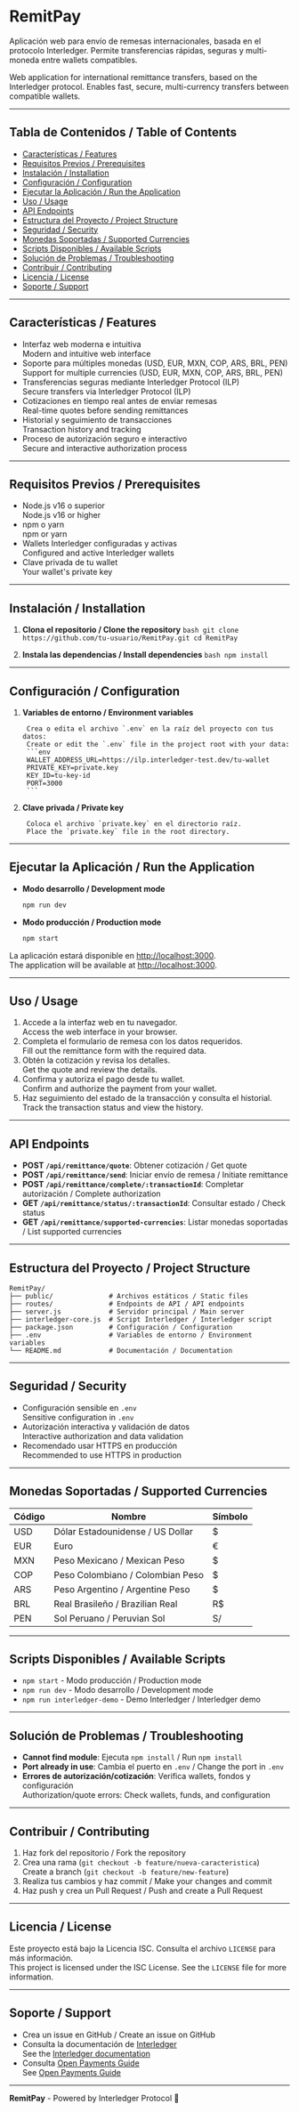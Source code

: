 # RemitPay

Aplicación web para envío de remesas internacionales, basada en el protocolo Interledger. Permite transferencias rápidas, seguras y multi-moneda entre wallets compatibles.

Web application for international remittance transfers, based on the Interledger protocol. Enables fast, secure, multi-currency transfers between compatible wallets.

---

## Tabla de Contenidos / Table of Contents

- [Características / Features](#características--features)
- [Requisitos Previos / Prerequisites](#requisitos-previos--prerequisites)
- [Instalación / Installation](#instalación--installation)
- [Configuración / Configuration](#configuración--configuration)
- [Ejecutar la Aplicación / Run the Application](#ejecutar-la-aplicación--run-the-application)
- [Uso / Usage](#uso--usage)
- [API Endpoints](#api-endpoints)
- [Estructura del Proyecto / Project Structure](#estructura-del-proyecto--project-structure)
- [Seguridad / Security](#seguridad--security)
- [Monedas Soportadas / Supported Currencies](#monedas-soportadas--supported-currencies)
- [Scripts Disponibles / Available Scripts](#scripts-disponibles--available-scripts)
- [Solución de Problemas / Troubleshooting](#solución-de-problemas--troubleshooting)
- [Contribuir / Contributing](#contribuir--contributing)
- [Licencia / License](#licencia--license)
- [Soporte / Support](#soporte--support)

---

## Características / Features

- Interfaz web moderna e intuitiva  
    Modern and intuitive web interface
- Soporte para múltiples monedas (USD, EUR, MXN, COP, ARS, BRL, PEN)  
    Support for multiple currencies (USD, EUR, MXN, COP, ARS, BRL, PEN)
- Transferencias seguras mediante Interledger Protocol (ILP)  
    Secure transfers via Interledger Protocol (ILP)
- Cotizaciones en tiempo real antes de enviar remesas  
    Real-time quotes before sending remittances
- Historial y seguimiento de transacciones  
    Transaction history and tracking
- Proceso de autorización seguro e interactivo  
    Secure and interactive authorization process

---

## Requisitos Previos / Prerequisites

- Node.js v16 o superior  
    Node.js v16 or higher
- npm o yarn  
    npm or yarn
- Wallets Interledger configuradas y activas  
    Configured and active Interledger wallets
- Clave privada de tu wallet  
    Your wallet's private key

---

## Instalación / Installation

1. **Clona el repositorio / Clone the repository**
        ```bash
        git clone https://github.com/tu-usuario/RemitPay.git
        cd RemitPay
        ```

2. **Instala las dependencias / Install dependencies**
        ```bash
        npm install
        ```

---

## Configuración / Configuration

1. **Variables de entorno / Environment variables**

        Crea o edita el archivo `.env` en la raíz del proyecto con tus datos:  
        Create or edit the `.env` file in the project root with your data:
        ```env
        WALLET_ADDRESS_URL=https://ilp.interledger-test.dev/tu-wallet
        PRIVATE_KEY=private.key
        KEY_ID=tu-key-id
        PORT=3000
        ```

2. **Clave privada / Private key**

        Coloca el archivo `private.key` en el directorio raíz.  
        Place the `private.key` file in the root directory.

---

## Ejecutar la Aplicación / Run the Application

- **Modo desarrollo / Development mode**
    ```bash
    npm run dev
    ```
- **Modo producción / Production mode**
    ```bash
    npm start
    ```

La aplicación estará disponible en [http://localhost:3000](http://localhost:3000).  
The application will be available at [http://localhost:3000](http://localhost:3000).

---

## Uso / Usage

1. Accede a la interfaz web en tu navegador.  
     Access the web interface in your browser.
2. Completa el formulario de remesa con los datos requeridos.  
     Fill out the remittance form with the required data.
3. Obtén la cotización y revisa los detalles.  
     Get the quote and review the details.
4. Confirma y autoriza el pago desde tu wallet.  
     Confirm and authorize the payment from your wallet.
5. Haz seguimiento del estado de la transacción y consulta el historial.  
     Track the transaction status and view the history.

---

## API Endpoints

- **POST `/api/remittance/quote`**: Obtener cotización / Get quote
- **POST `/api/remittance/send`**: Iniciar envío de remesa / Initiate remittance
- **POST `/api/remittance/complete/:transactionId`**: Completar autorización / Complete authorization
- **GET `/api/remittance/status/:transactionId`**: Consultar estado / Check status
- **GET `/api/remittance/supported-currencies`**: Listar monedas soportadas / List supported currencies

---

## Estructura del Proyecto / Project Structure

```
RemitPay/
├── public/              # Archivos estáticos / Static files
├── routes/              # Endpoints de API / API endpoints
├── server.js            # Servidor principal / Main server
├── interledger-core.js  # Script Interledger / Interledger script
├── package.json         # Configuración / Configuration
├── .env                 # Variables de entorno / Environment variables
└── README.md            # Documentación / Documentation
```

---

## Seguridad / Security

- Configuración sensible en `.env`  
    Sensitive configuration in `.env`
- Autorización interactiva y validación de datos  
    Interactive authorization and data validation
- Recomendado usar HTTPS en producción  
    Recommended to use HTTPS in production

---

## Monedas Soportadas / Supported Currencies

| Código | Nombre                | Símbolo |
|--------|-----------------------|---------|
| USD    | Dólar Estadounidense / US Dollar  | $       |
| EUR    | Euro                  | €       |
| MXN    | Peso Mexicano / Mexican Peso      | $       |
| COP    | Peso Colombiano / Colombian Peso  | $       |
| ARS    | Peso Argentino / Argentine Peso   | $       |
| BRL    | Real Brasileño / Brazilian Real   | R$      |
| PEN    | Sol Peruano / Peruvian Sol        | S/      |

---

## Scripts Disponibles / Available Scripts

- `npm start` - Modo producción / Production mode
- `npm run dev` - Modo desarrollo / Development mode
- `npm run interledger-demo` - Demo Interledger / Interledger demo

---

## Solución de Problemas / Troubleshooting

- **Cannot find module**: Ejecuta `npm install` / Run `npm install`
- **Port already in use**: Cambia el puerto en `.env` / Change the port in `.env`
- **Errores de autorización/cotización**: Verifica wallets, fondos y configuración  
    Authorization/quote errors: Check wallets, funds, and configuration

---

## Contribuir / Contributing

1. Haz fork del repositorio / Fork the repository
2. Crea una rama (`git checkout -b feature/nueva-caracteristica`)  
     Create a branch (`git checkout -b feature/new-feature`)
3. Realiza tus cambios y haz commit / Make your changes and commit
4. Haz push y crea un Pull Request / Push and create a Pull Request

---

## Licencia / License

Este proyecto está bajo la Licencia ISC. Consulta el archivo `LICENSE` para más información.  
This project is licensed under the ISC License. See the `LICENSE` file for more information.

---

## Soporte / Support

- Crea un issue en GitHub / Create an issue on GitHub
- Consulta la documentación de [Interledger](https://interledger.org/)  
    See the [Interledger documentation](https://interledger.org/)
- Consulta [Open Payments Guide](https://openpayments.guide/)  
    See [Open Payments Guide](https://openpayments.guide/)

---

**RemitPay** - Powered by Interledger Protocol 🚀

